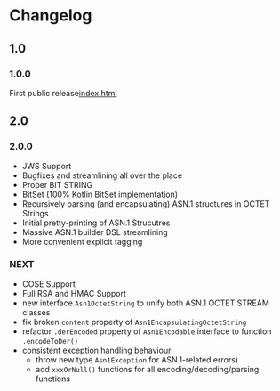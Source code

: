 # Changelog

## 1.0

### 1.0.0
 First public release[index.html](..%2F0000%20OSS%2Fa-sit-plus.github.io%2Findex.html)
 
## 2.0

### 2.0.0
 * JWS Support
 * Bugfixes and streamlining all over the place
 * Proper BIT STRING
 * BitSet (100% Kotlin BitSet implementation)
 * Recursively parsing (and encapsulating) ASN.1 structures in OCTET Strings
 * Initial pretty-printing of ASN.1 Strucutres
 * Massive ASN.1 builder DSL streamlining
 * More convenient explicit tagging


### NEXT
* COSE Support
* Full RSA and HMAC Support
* new interface `Asn1OctetString` to unify both ASN.1 OCTET STREAM classes
* fix broken `content` property of `Asn1EncapsulatingOctetString`
* refactor `.derEncoded` property of `Asn1Encodable` interface to function `.encodeToDer()`
* consistent exception handling behaviour
  * throw new type `Asn1Exception` for ASN.1-related errors)
  * add `xxxOrNull()` functions for all encoding/decoding/parsing functions

